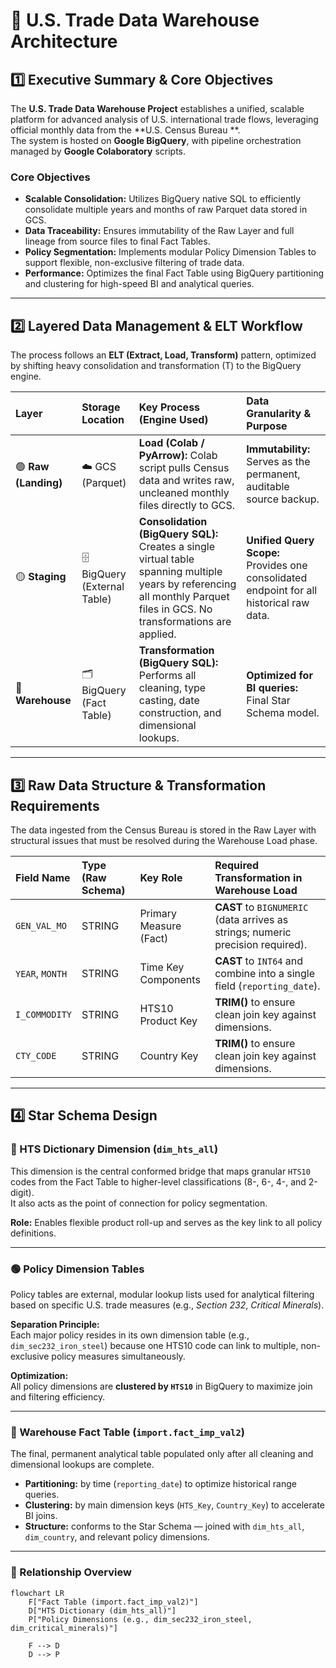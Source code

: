 # 🧱 U.S. Trade Data Warehouse Architecture

## 1️⃣ Executive Summary & Core Objectives

The **U.S. Trade Data Warehouse Project** establishes a unified, scalable platform for advanced analysis of U.S. international trade flows, leveraging official monthly data from the **U.S. Census Bureau **.  
The system is hosted on **Google BigQuery**, with pipeline orchestration managed by **Google Colaboratory** scripts.

### Core Objectives
- **Scalable Consolidation:** Utilizes BigQuery native SQL to efficiently consolidate multiple years and months of raw Parquet data stored in GCS.  
- **Data Traceability:** Ensures immutability of the Raw Layer and full lineage from source files to final Fact Tables.  
- **Policy Segmentation:** Implements modular Policy Dimension Tables to support flexible, non-exclusive filtering of trade data.  
- **Performance:** Optimizes the final Fact Table using BigQuery partitioning and clustering for high-speed BI and analytical queries.

---

## 2️⃣ Layered Data Management & ELT Workflow

The process follows an **ELT (Extract, Load, Transform)** pattern, optimized by shifting heavy consolidation and transformation (T) to the BigQuery engine.

| **Layer** | **Storage Location** | **Key Process (Engine Used)** | **Data Granularity & Purpose** |
|:-----------|:--------------------|:------------------------------|:-------------------------------|
| 🟢 **Raw (Landing)** | ☁️ GCS (Parquet) | **Load (Colab / PyArrow):** Colab script pulls Census data and writes raw, uncleaned monthly files directly to GCS. | **Immutability:** Serves as the permanent, auditable source backup. |
| 🟡 **Staging** | 🗄️ BigQuery (External Table) | **Consolidation (BigQuery SQL):** Creates a single virtual table spanning multiple years by referencing all monthly Parquet files in GCS. No transformations are applied. | **Unified Query Scope:** Provides one consolidated endpoint for all historical raw data. |
| 🔵 **Warehouse** | 🗂️ BigQuery (Fact Table) | **Transformation (BigQuery SQL):** Performs all cleaning, type casting, date construction, and dimensional lookups. | **Optimized for BI queries:** Final Star Schema model. |

---

## 3️⃣ Raw Data Structure & Transformation Requirements

The data ingested from the Census Bureau is stored in the Raw Layer with structural issues that must be resolved during the Warehouse Load phase.

| **Field Name** | **Type (Raw Schema)** | **Key Role** | **Required Transformation in Warehouse Load** |
|:----------------|:----------------------|:--------------|:----------------------------------------------|
| `GEN_VAL_MO` | STRING | Primary Measure (Fact) | **CAST** to `BIGNUMERIC` (data arrives as strings; numeric precision required). |
| `YEAR`, `MONTH` | STRING | Time Key Components | **CAST** to `INT64` and combine into a single field (`reporting_date`). |
| `I_COMMODITY` | STRING | HTS10 Product Key | **TRIM()** to ensure clean join key against dimensions. |
| `CTY_CODE` | STRING | Country Key | **TRIM()** to ensure clean join key against dimensions. |

---

## 4️⃣ Star Schema Design

### 🔹 HTS Dictionary Dimension (`dim_hts_all`)
This dimension is the central conformed bridge that maps granular `HTS10` codes from the Fact Table to higher-level classifications (8-, 6-, 4-, and 2-digit).  
It also acts as the point of connection for policy segmentation.

**Role:** Enables flexible product roll-up and serves as the key link to all policy definitions.

---

### 🟢 Policy Dimension Tables
Policy tables are external, modular lookup lists used for analytical filtering based on specific U.S. trade measures (e.g., *Section 232*, *Critical Minerals*).

**Separation Principle:**  
Each major policy resides in its own dimension table (e.g., `dim_sec232_iron_steel`) because one HTS10 code can link to multiple, non-exclusive policy measures simultaneously.

**Optimization:**  
All policy dimensions are **clustered by `HTS10`** in BigQuery to maximize join and filtering efficiency.

---

### 🎯 Warehouse Fact Table (`import.fact_imp_val2`)

The final, permanent analytical table populated only after all cleaning and dimensional lookups are complete.

- **Partitioning:** by time (`reporting_date`) to optimize historical range queries.  
- **Clustering:** by main dimension keys (`HTS_Key`, `Country_Key`) to accelerate BI joins.  
- **Structure:** conforms to the Star Schema — joined with `dim_hts_all`, `dim_country`, and relevant policy dimensions.

---

### 🔁 Relationship Overview

```mermaid
flowchart LR
    F["Fact Table (import.fact_imp_val2)"]
    D["HTS Dictionary (dim_hts_all)"]
    P["Policy Dimensions (e.g., dim_sec232_iron_steel, dim_critical_minerals)"]

    F --> D
    D --> P
